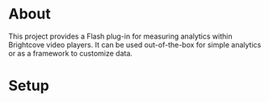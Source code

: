 About
=====

This project provides a Flash plug-in for measuring analytics within
Brightcove video players. It can be used out-of-the-box for simple
analytics or as a framework to customize data.

Setup
=====

